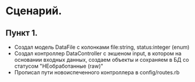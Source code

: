 # Сценарий.

## Пункт 1.
- Создал модель DataFile с колонками file:string, status:integer (enum)
- Создал контроллер DataController с экшеном input, в котором на основании входных данных, создаем объекты и сохраняем в БД со статусом "НЕобработанные (raw)"
- Прописал пути новоиспеченного контроллера в config/routes.rb
